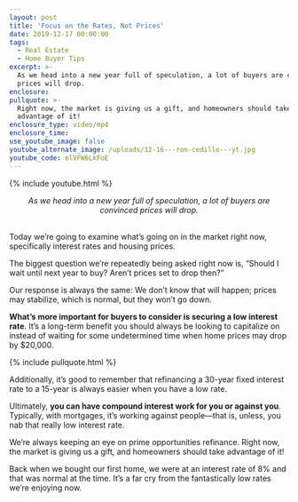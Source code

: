 ```yaml
---
layout: post
title: 'Focus on the Rates, Not Prices'
date: 2019-12-17 00:00:00
tags:
  - Real Estate
  - Home Buyer Tips
excerpt: >-
  As we head into a new year full of speculation, a lot of buyers are convinced
  prices will drop.
enclosure:
pullquote: >-
  Right now, the market is giving us a gift, and homeowners should take
  advantage of it!
enclosure_type: video/mp4
enclosure_time:
use_youtube_image: false
youtube_alternate_image: /uploads/12-16---ron-cedillo---yt.jpg
youtube_code: elVFW6LkFoE
---
```


{% include youtube.html %}

<center><em>As we head into a new year full of speculation, a lot of buyers are convinced prices will drop.</em></center>

<br>Today we’re going to examine what’s going on in the market right now, specifically interest rates and housing prices.

The biggest question we’re repeatedly being asked right now is, “Should I wait until next year to buy? Aren’t prices set to drop then?”

Our response is always the same: We don’t know that will happen; prices may stabilize, which is normal, but they won’t go down.

**What’s more important for buyers to consider is securing a low interest rate**. It’s a long-term benefit you should always be looking to capitalize on instead of waiting for some undetermined time when home prices may drop by $20,000.

{% include pullquote.html %}

Additionally, it’s good to remember that refinancing a 30-year fixed interest rate to a 15-year is always easier when you have a low rate.

Ultimately, **you can have compound interest work for you or against you**. Typically, with mortgages, it’s working against people—that is, unless, you nab that really low interest rate.

We’re always keeping an eye on prime opportunities refinance. Right now, the market is giving us a gift, and homeowners should take advantage of it\!

Back when we bought our first home, we were at an interest rate of 8% and that was normal at the time. It’s a far cry from the fantastically low rates we’re enjoying now.